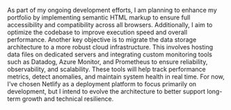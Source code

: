 As part of my ongoing development efforts, I am planning to enhance my portfolio by implementing semantic HTML markup to ensure full accessibility and compatibility across all browsers. Additionally, I aim to optimize the codebase to improve execution speed and overall performance.
Another key objective is to migrate the data storage architecture to a more robust cloud infrastructure. This involves hosting data files on dedicated servers and integrating custom monitoring tools such as Datadog, Azure Monitor, and Prometheus to ensure reliability, observability, and scalability. These tools will help track performance metrics, detect anomalies, and maintain system health in real time.
For now, I’ve chosen Netlify as a deployment platform to focus primarily on development, but I intend to evolve the architecture to better support long-term growth and technical resilience.


